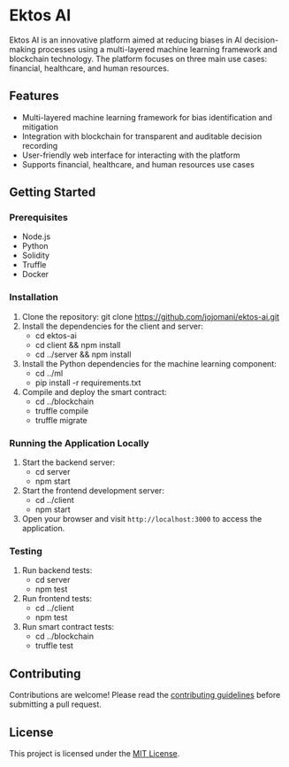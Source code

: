 # Ektos AI

Ektos AI is an innovative platform aimed at reducing biases in AI decision-making processes using a multi-layered machine learning framework and blockchain technology. The platform focuses on three main use cases: financial, healthcare, and human resources.

## Features

- Multi-layered machine learning framework for bias identification and mitigation
- Integration with blockchain for transparent and auditable decision recording
- User-friendly web interface for interacting with the platform
- Supports financial, healthcare, and human resources use cases

## Getting Started

### Prerequisites

- Node.js
- Python
- Solidity
- Truffle
- Docker

### Installation

1. Clone the repository: git clone https://github.com/jojomani/ektos-ai.git
2. Install the dependencies for the client and server:
   - cd ektos-ai
   - cd client && npm install
   - cd ../server && npm install
3. Install the Python dependencies for the machine learning component:
   - cd ../ml
   - pip install -r requirements.txt
4. Compile and deploy the smart contract:
   - cd ../blockchain
   - truffle compile
   - truffle migrate

### Running the Application Locally

1. Start the backend server:
   - cd server
   - npm start
2. Start the frontend development server:
   - cd ../client
   - npm start
3. Open your browser and visit `http://localhost:3000` to access the application.

### Testing

1. Run backend tests:
   - cd server
   - npm test
2. Run frontend tests:
   - cd ../client
   - npm test
3. Run smart contract tests:
   - cd ../blockchain
   - truffle test

## Contributing

Contributions are welcome! Please read the [contributing guidelines](CONTRIBUTING.md) before submitting a pull request.

## License

This project is licensed under the [MIT License](LICENSE).